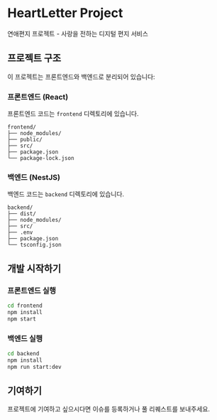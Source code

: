# HeartLetter Project

연애편지 프로젝트 - 사랑을 전하는 디지털 편지 서비스

## 프로젝트 구조

이 프로젝트는 프론트엔드와 백엔드로 분리되어 있습니다:

### 프론트엔드 (React)

프론트엔드 코드는 `frontend` 디렉토리에 있습니다.

```
frontend/
├── node_modules/
├── public/
├── src/
├── package.json
└── package-lock.json
```

### 백엔드 (NestJS)

백엔드 코드는 `backend` 디렉토리에 있습니다.

```
backend/
├── dist/
├── node_modules/
├── src/
├── .env
├── package.json
└── tsconfig.json
```

## 개발 시작하기

### 프론트엔드 실행

```bash
cd frontend
npm install
npm start
```

### 백엔드 실행

```bash
cd backend
npm install
npm run start:dev
```

## 기여하기

프로젝트에 기여하고 싶으시다면 이슈를 등록하거나 풀 리퀘스트를 보내주세요.
